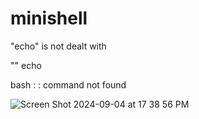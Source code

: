 # minishell

"echo" is not dealt with

"" echo

bash : : command not found

![Screen Shot 2024-09-04 at 17 38 56 PM](https://github.com/user-attachments/assets/d961b3f8-0798-4fd1-849e-e85ee5229256)
